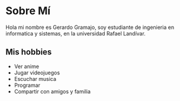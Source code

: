 # Sobre Mí
 Hola mi nombre es Gerardo Gramajo, soy estudiante de ingenieria en informatica y sistemas, en la universidad Rafael Landívar.

 ## Mis hobbies
 * Ver anime
 * Jugar videojuegos
 * Escuchar musica 
 * Programar 
 * Compartir con amigos y familia
 